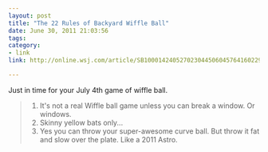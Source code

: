 ```yaml
---
layout: post
title: "The 22 Rules of Backyard Wiffle Ball"
date: June 30, 2011 21:03:56
tags:
category:
- link
link: http://online.wsj.com/article/SB10001424052702304450604576416022939358358.html

---
```


Just in time for your July 4th game of wiffle ball.

>1. It's not a real Wiffle ball game unless you can break a window. Or windows.
>5. Skinny yellow bats only...
>11. Yes you can throw your super-awesome curve ball. But throw it fat and slow over the plate. Like a 2011 Astro.